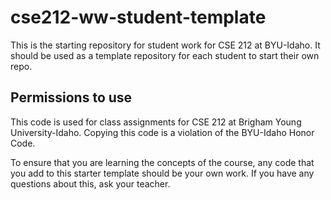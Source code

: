 # cse212-ww-student-template

This is the starting repository for student work for CSE 212 at BYU-Idaho. It should be used as a template repository for each student to start their own repo.

## Permissions to use

This code is used for class assignments for CSE 212 at Brigham Young University-Idaho. Copying this code is a violation of the BYU-Idaho Honor Code.

To ensure that you are learning the concepts of the course, any code that you add to this starter template should be your own work. If you have any questions about this, ask your teacher.
